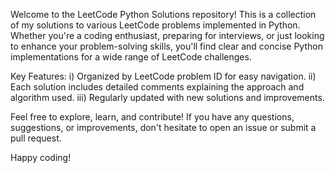 Welcome to the LeetCode Python Solutions repository! This is a collection of my solutions to various LeetCode problems implemented in Python. Whether you're a coding enthusiast, preparing for interviews, or just looking to enhance your problem-solving skills, you'll find clear and concise Python implementations for a wide range of LeetCode challenges.

Key Features:
i) Organized by LeetCode problem ID for easy navigation.
ii) Each solution includes detailed comments explaining the approach and algorithm used.
iii) Regularly updated with new solutions and improvements.

Feel free to explore, learn, and contribute! If you have any questions, suggestions, or improvements, don't hesitate to open an issue or submit a pull request.

Happy coding!
